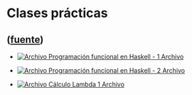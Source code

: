 # Clases prácticas
([fuente](https://campus.exactas.uba.ar/course/view.php?id=995&section=6))
---
  - [![Archivo](https://campus.exactas.uba.ar/theme/image.php/magazine/core/1462913092/f/pdf) Programación funcional en Haskell - 1 Archivo](https://campus.exactas.uba.ar/mod/resource/view.php?id=53388)

  - [![Archivo](https://campus.exactas.uba.ar/theme/image.php/magazine/core/1462913092/f/pdf) Programación funcional en Haskell - 2 Archivo](https://campus.exactas.uba.ar/mod/resource/view.php?id=53389)

  - [![Archivo](https://campus.exactas.uba.ar/theme/image.php/magazine/core/1462913092/f/pdf) Cálculo Lambda 1 Archivo](https://campus.exactas.uba.ar/mod/resource/view.php?id=53391)

